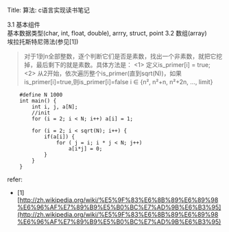 Title: 算法: c语言实现读书笔记

3.1  基本组件  
基本数据类型(char, int, float, double), arrry, struct, point
3.2 数组(array)  
埃拉托斯特尼筛法(参见[1])
>对于1到n全部整数，逐个判断它们是否是素数，找出一个非素数，就把它挖掉，最后剩下的就是素数。具体方法是： <1> 定义is_primer[i] = true; <2> 从2开始，依次遍历整个is_primer(直到sqrt(N))，如果is_primer[i]=true,则is_primer[i]=false i ∈ {n², n²+n, n²+2n, ..., limit}

        #define N 1000
        int main() {
            int i, j, a[N];
            //init
            for (i = 2; i < N; i++) a[i] = 1;

            for (i = 2; i < sqrt(N); i++) {
                if(a[i]) {
                    for ( j = i; i * j < N; j++)
                        a[i*j] = 0;
                }
            }
        }

refer:
- [1][http://zh.wikipedia.org/wiki/%E5%9F%83%E6%8B%89%E6%89%98%E6%96%AF%E7%89%B9%E5%B0%BC%E7%AD%9B%E6%B3%95](http://zh.wikipedia.org/wiki/%E5%9F%83%E6%8B%89%E6%89%98%E6%96%AF%E7%89%B9%E5%B0%BC%E7%AD%9B%E6%B3%95)
